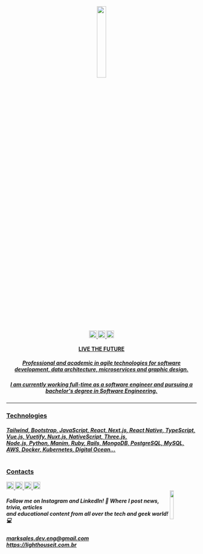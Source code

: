 <!-- --README MADE BY MARKLEY SALES--README MADE BY MARKLEY SALES-- -->
<!-- <img width="54.8%" align="right" src="https://user-images.githubusercontent.com/95272518/171215703-b3f421fa-aa11-423e-997d-906cb58b13f5.svg"> -->
<div id="header" align="center">
     <img width="22%" src="https://user-images.githubusercontent.com/95272518/171055021-34e2daa2-0468-46af-8947-6a31fa0cd266.svg">
     <br>
     <sub>
       <a href="https://drive.google.com/u/0/uc?id=1l8d5X9o_KHNy6ev_dZzjcRdkJFKUHrYZ&export=download">
         <img height="20px" src="https://img.shields.io/badge/Download CV-%236633cc?&logoColor=F20F00&color=003140&style=flat">
       </a>
       <a href="https://gitlab.com/marksales">
         <img height="20px" src="https://img.shields.io/badge/GitLab-%236633?style=flat&logo=GitLab&color=003140">
       </a>
       <img height="20px" src="https://hits.seeyoufarm.com/api/count/incr/badge.svg?url=https%3A%2F%2Fgithub.com%2Fmarkleysales&count_bg=%23003140&title_bg=%23003140&icon=myspace.svg&icon_color=%23FFFFFF&title=Profile+Views&edge_flat=false">
     </sub>
</div>
<br>
<div id="main-presentation" align="center">
   <a href="https://github.com/markleysales"><b>LIVE THE FUTURE
   <br>
   <h5>
     Professional and academic in agile technologies for software
     <br>
     development, data architecture, microservices and graphic design.
   </h5>
   <h5>
     I am currently working full-time as a software engineer
     and pursuing a bachelor's degree in Software Engineering.
     <br>
   </h5>
        
</div>

<hr>

<div>
  <h3>Technologies</H3>
  <h5>
    Tailwind, Bootstrap, <i>JavaScript</i>, React, Next.js, React Native, TypeScript, Vue.js, Vuetify, Nuxt.js, NativeScript, Three.js,<br>
    Node.js, <i>Python</i>, Manim, <i>Ruby</i>, Rails, MongoDB, PostgreSQL, MySQL, AWS, Docker, Kubernetes, Digital Ocean...<br><br>
  </h5>
</div>


<h3>Contacts</h3>
<div id="social-medias">
   <a href="https://www.instagram.com/mark_sales.it">
      <img height="20px" src="https://img.shields.io/badge/Instagram-%bebebecc?style=flat&logo=Instagram&logoColor=white&color=003140">
   </a>
   <a href="https://www.linkedin.com/in/markley-sales">
      <img height="20px" src="https://img.shields.io/badge/LinkedIn-%236633?style=flat&logo=LinkedIn&logoColor=white&color=003140">
   </a>
   <a href="https://www.behance.net/markleysales">
      <img height="20px" src="https://img.shields.io/badge/Behance-%bebebecc?style=flat&logo=Behance&logoColor=white&color=003140">
   </>
   <a href="https://api.whatsapp.com/send?phone=5591983367707&text=Hello%20Markley!%20I%20visited%20your%20profile%20on%20GitHub%20and%20would%20like%20to%20talk%20about%20it.">
      <img height="20px" src="https://img.shields.io/badge/Whatsapp-%236633cc?&logo=Whatsapp&logoColor=white&color=003140&style=flat">
   </a>
</div>
<sup><img align="right" width="14%" src="https://user-images.githubusercontent.com/95272518/170850823-0fbcd2a2-d39f-450e-8659-06cbb93b211f.svg"></sup>
<div>
   <h5>
      Follow me on Instagram and LinkedIn! 🔔 Where I post news, trivia, articles<br>
      and educational content from all over the tech and geek world! 💻
   </h5>
</div>
<div>
   <h5><a href="mailto:marksales.dev.eng@gmail.com">
      marksales.dev.eng@gmail.com
   <br>
   <a href="https://lighthouseit.com.br/">
      https://lighthouseit.com.br
   </a></h5>
</div>

